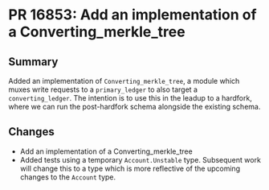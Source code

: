 # PR 16853: Add an implementation of a Converting_merkle_tree

## Summary

Added an implementation of `Converting_merkle_tree`, a module which muxes write
requests to a `primary_ledger` to also target a `converting_ledger`. The
intention is to use this in the leadup to a hardfork, where we can run the
post-hardfork schema alongside the existing schema.

## Changes

- Add an implementation of a Converting_merkle_tree
- Added tests using a temporary `Account.Unstable` type. Subsequent work will
  change this to a type which is more reflective of the upcoming changes to the
  `Account` type.
